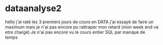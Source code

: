 # dataanalyse2
hello j'ai raté les 3 premiers jours de cours en DATA  j'ai essayé de faire un maximum mais je n'ai pas encore pu rattraper mon retard (mon week end va etre chargé) 
Je n'ai pas encore vu le cours entier SQL par manque de temps 
